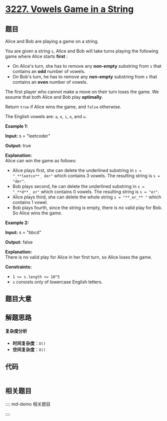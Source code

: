 # [3227. Vowels Game in a String](https://leetcode.com/problems/vowels-game-in-a-string/)

## 题目

Alice and Bob are playing a game on a string.

You are given a string `s`, Alice and Bob will take turns playing the
following game where Alice starts **first** :

- On Alice's turn, she has to remove any **non-empty** substring from `s` that contains an **odd** number of vowels.
- On Bob's turn, he has to remove any **non-empty** substring from `s` that contains an **even** number of vowels.

The first player who cannot make a move on their turn loses the game. We
assume that both Alice and Bob play **optimally**.

Return `true` if Alice wins the game, and `false` otherwise.

The English vowels are: `a`, `e`, `i`, `o`, and `u`.

**Example 1:**

**Input:** s = "leetcoder"

**Output:** true

**Explanation:**  
Alice can win the game as follows:

- Alice plays first, she can delete the underlined substring in `s = "_**leetco**_ der"` which contains 3 vowels. The resulting string is `s = "der"`.
- Bob plays second, he can delete the underlined substring in `s = "_**d**_ er"` which contains 0 vowels. The resulting string is `s = "er"`.
- Alice plays third, she can delete the whole string `s = "**_er_** "` which contains 1 vowel.
- Bob plays fourth, since the string is empty, there is no valid play for Bob. So Alice wins the game.

**Example 2:**

**Input:** s = "bbcd"

**Output:** false

**Explanation:**  
There is no valid play for Alice in her first turn, so Alice loses the game.

**Constraints:**

- `1 <= s.length <= 10^5`
- `s` consists only of lowercase English letters.

## 题目大意

## 解题思路

#### 复杂度分析

- **时间复杂度**：`O()`
- **空间复杂度**：`O()`

## 代码

```javascript

```

## 相关题目

:::: md-demo 相关题目

::::
